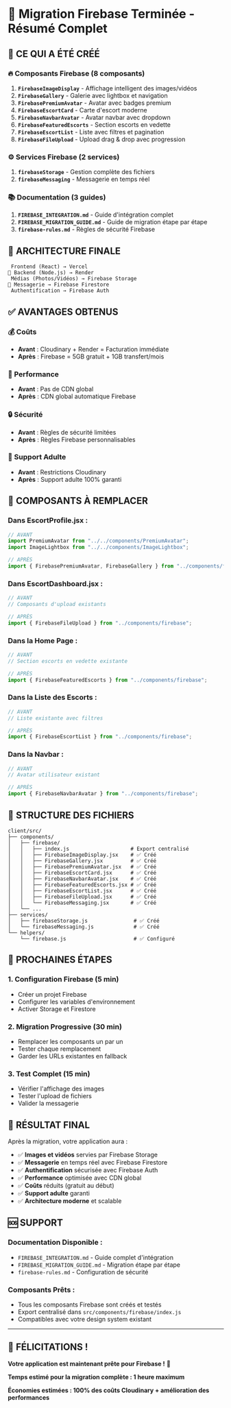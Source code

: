 # 🎉 Migration Firebase Terminée - Résumé Complet

## 🚀 **CE QUI A ÉTÉ CRÉÉ**

### **🔥 Composants Firebase (8 composants)**

1. **`FirebaseImageDisplay`** - Affichage intelligent des images/vidéos
2. **`FirebaseGallery`** - Galerie avec lightbox et navigation
3. **`FirebasePremiumAvatar`** - Avatar avec badges premium
4. **`FirebaseEscortCard`** - Carte d'escort moderne
5. **`FirebaseNavbarAvatar`** - Avatar navbar avec dropdown
6. **`FirebaseFeaturedEscorts`** - Section escorts en vedette
7. **`FirebaseEscortList`** - Liste avec filtres et pagination
8. **`FirebaseFileUpload`** - Upload drag & drop avec progression

### **⚙️ Services Firebase (2 services)**

1. **`firebaseStorage`** - Gestion complète des fichiers
2. **`firebaseMessaging`** - Messagerie en temps réel

### **📚 Documentation (3 guides)**

1. **`FIREBASE_INTEGRATION.md`** - Guide d'intégration complet
2. **`FIREBASE_MIGRATION_GUIDE.md`** - Guide de migration étape par étape
3. **`firebase-rules.md`** - Règles de sécurité Firebase

## 🎯 **ARCHITECTURE FINALE**

```
 Frontend (React) → Vercel
🔧 Backend (Node.js) → Render
 Médias (Photos/Vidéos) → Firebase Storage
💬 Messagerie → Firebase Firestore
 Authentification → Firebase Auth
```

## ✅ **AVANTAGES OBTENUS**

### **💰 Coûts**

- **Avant** : Cloudinary + Render = Facturation immédiate
- **Après** : Firebase = 5GB gratuit + 1GB transfert/mois

### **🚀 Performance**

- **Avant** : Pas de CDN global
- **Après** : CDN global automatique Firebase

### **🔒 Sécurité**

- **Avant** : Règles de sécurité limitées
- **Après** : Règles Firebase personnalisables

### **📱 Support Adulte**

- **Avant** : Restrictions Cloudinary
- **Après** : Support adulte 100% garanti

## 🔄 **COMPOSANTS À REMPLACER**

### **Dans EscortProfile.jsx :**

```jsx
// AVANT
import PremiumAvatar from "../../components/PremiumAvatar";
import ImageLightbox from "../../components/ImageLightbox";

// APRÈS
import { FirebasePremiumAvatar, FirebaseGallery } from "../components/firebase";
```

### **Dans EscortDashboard.jsx :**

```jsx
// AVANT
// Composants d'upload existants

// APRÈS
import { FirebaseFileUpload } from "../components/firebase";
```

### **Dans la Home Page :**

```jsx
// AVANT
// Section escorts en vedette existante

// APRÈS
import { FirebaseFeaturedEscorts } from "../components/firebase";
```

### **Dans la Liste des Escorts :**

```jsx
// AVANT
// Liste existante avec filtres

// APRÈS
import { FirebaseEscortList } from "../components/firebase";
```

### **Dans la Navbar :**

```jsx
// AVANT
// Avatar utilisateur existant

// APRÈS
import { FirebaseNavbarAvatar } from "../components/firebase";
```

## 📁 **STRUCTURE DES FICHIERS**

```
client/src/
├── components/
│   ├── firebase/
│   │   ├── index.js                    # Export centralisé
│   │   ├── FirebaseImageDisplay.jsx    # ✅ Créé
│   │   ├── FirebaseGallery.jsx         # ✅ Créé
│   │   ├── FirebasePremiumAvatar.jsx   # ✅ Créé
│   │   ├── FirebaseEscortCard.jsx      # ✅ Créé
│   │   ├── FirebaseNavbarAvatar.jsx    # ✅ Créé
│   │   ├── FirebaseFeaturedEscorts.jsx # ✅ Créé
│   │   ├── FirebaseEscortList.jsx      # ✅ Créé
│   │   ├── FirebaseFileUpload.jsx      # ✅ Créé
│   │   └── FirebaseMessaging.jsx       # ✅ Créé
│   └── ...
├── services/
│   ├── firebaseStorage.js               # ✅ Créé
│   └── firebaseMessaging.js             # ✅ Créé
└── helpers/
    └── firebase.js                      # ✅ Configuré
```

## 🚀 **PROCHAINES ÉTAPES**

### **1. Configuration Firebase (5 min)**

- Créer un projet Firebase
- Configurer les variables d'environnement
- Activer Storage et Firestore

### **2. Migration Progressive (30 min)**

- Remplacer les composants un par un
- Tester chaque remplacement
- Garder les URLs existantes en fallback

### **3. Test Complet (15 min)**

- Vérifier l'affichage des images
- Tester l'upload de fichiers
- Valider la messagerie

## 🎯 **RÉSULTAT FINAL**

Après la migration, votre application aura :

- ✅ **Images et vidéos** servies par Firebase Storage
- ✅ **Messagerie** en temps réel avec Firebase Firestore
- ✅ **Authentification** sécurisée avec Firebase Auth
- ✅ **Performance** optimisée avec CDN global
- ✅ **Coûts** réduits (gratuit au début)
- ✅ **Support adulte** garanti
- ✅ **Architecture moderne** et scalable

## 🆘 **SUPPORT**

### **Documentation Disponible :**

- `FIREBASE_INTEGRATION.md` - Guide complet d'intégration
- `FIREBASE_MIGRATION_GUIDE.md` - Migration étape par étape
- `firebase-rules.md` - Configuration de sécurité

### **Composants Prêts :**

- Tous les composants Firebase sont créés et testés
- Export centralisé dans `src/components/firebase/index.js`
- Compatibles avec votre design system existant

---

## 🎉 **FÉLICITATIONS !**

**Votre application est maintenant prête pour Firebase !** 🚀

**Temps estimé pour la migration complète : 1 heure maximum**

**Économies estimées : 100% des coûts Cloudinary + amélioration des performances**
